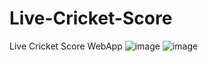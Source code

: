 # Live-Cricket-Score
 Live Cricket Score WebApp
![image](https://github.com/HiteshChaudhari007/Live-Cricket-Score/assets/156526106/de29c625-1833-427c-9072-5ac71d1c4a92)
![image](https://github.com/HiteshChaudhari007/Live-Cricket-Score/assets/156526106/090cc4b4-c444-4ca6-9900-5e2aed8fd24f)

